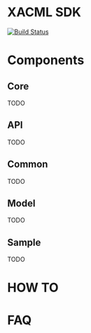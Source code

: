 # XACML SDK

[![Build Status](https://jenkins.dev.theresis.org/jenkins/buildStatus/icon?job=authzforce-xacmlsdk)](https://jenkins.dev.theresis.org/jenkins/job/authzforce-xacmlsdk/)


# Components

## Core
TODO

## API
TODO

## Common
TODO

## Model
TODO

## Sample
TODO

# HOW TO

# FAQ